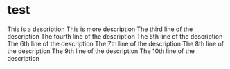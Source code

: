 # test
This is a description
This is more description
The third line of the description
The fourth line of the description
The 5th line of the description
The 6th line of the description
The 7th line of the description
The 8th line of the description
The 9th line of the description
The 10th line of the description
